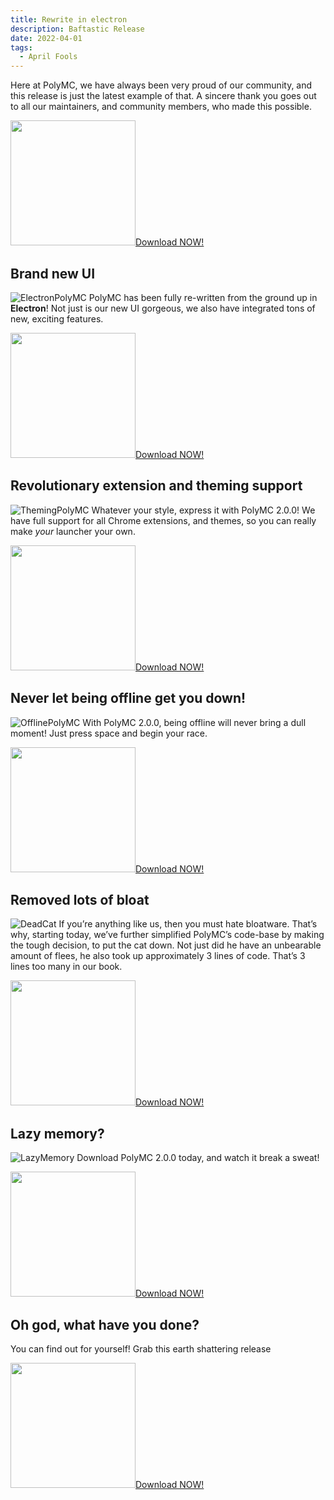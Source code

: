 ```yaml
---
title: Rewrite in electron
description: Baftastic Release
date: 2022-04-01
tags:
  - April Fools
---
```

 
<p><audio src="/img/af/vineboom.mp3" autoplay></audio></p>

Here at PolyMC, we have always been very proud of our community, and this release is just the latest example of that. A sincere thank you goes out to all our maintainers, and community members, who made this possible.

<img width="200px" src="/img/af/arrow.png"><a class="button" href="/download/2/">Download NOW!</a></img>

## Brand new UI
![ElectronPolyMC](/img/af/polymc-2.png)
PolyMC has been fully re-written from the ground up in **Electron**! Not just is our new UI gorgeous, we also have integrated tons of new, exciting features.

<img width="200px" src="/img/af/arrow.png"><a class="button" href="/download/2/">Download NOW!</a></img>

## Revolutionary extension and theming support
![ThemingPolyMC](/img/af/polymc-themes.png)
Whatever your style, express it with PolyMC 2.0.0! We have full support for all Chrome extensions, and themes, so you can really make *your* launcher your own.

<img width="200px" src="/img/af/arrow.png"><a class="button" href="/download/2/">Download NOW!</a></img>

## Never let being offline get you down!
![OfflinePolyMC](/img/af/polymc-offline.png)
With PolyMC 2.0.0, being offline will never bring a dull moment! Just press space and begin your race.

<img width="200px" src="/img/af/arrow.png"><a class="button" href="/download/2/">Download NOW!</a></img>

## Removed lots of bloat
![DeadCat](/img/af/dead-cat.png)
If you’re anything like us, then you must hate bloatware. That’s why, starting today, we’ve further simplified PolyMC’s code-base by making the tough decision, to put the cat down. Not just did he have an unbearable amount of flees, he also took up approximately 3 lines of code. That’s 3 lines too many in our book.

<img width="200px" src="/img/af/arrow.png"><a class="button" href="/download/2/">Download NOW!</a></img>

## Lazy memory?
![LazyMemory](/img/af/work-out.png)
Download PolyMC 2.0.0 today, and watch it break a sweat!

<img width="200px" src="/img/af/arrow.png"><a class="button" href="/download/2/">Download NOW!</a></img>

## Oh god, what have you done?
You can find out for yourself! Grab this earth shattering release

<img width="200px" src="/img/af/arrow.png"><a class="button" href="/download/2/">Download NOW!</a></img>
